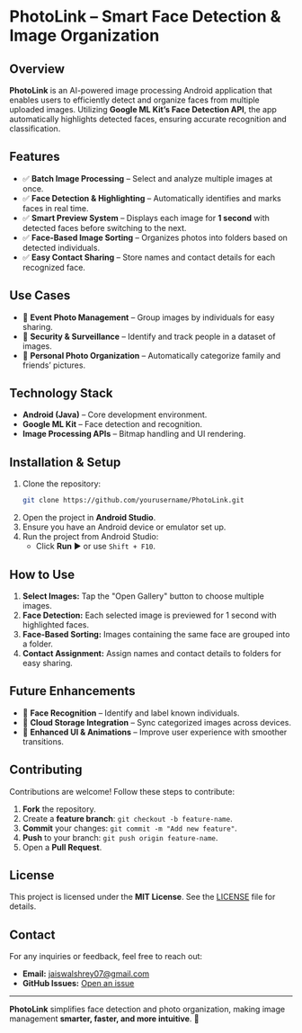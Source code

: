 # PhotoLink – Smart Face Detection & Image Organization

## Overview
**PhotoLink** is an AI-powered image processing Android application that enables users to efficiently detect and organize faces from multiple uploaded images. Utilizing **Google ML Kit’s Face Detection API**, the app automatically highlights detected faces, ensuring accurate recognition and classification.

## Features
- ✅ **Batch Image Processing** – Select and analyze multiple images at once.
- ✅ **Face Detection & Highlighting** – Automatically identifies and marks faces in real time.
- ✅ **Smart Preview System** – Displays each image for **1 second** with detected faces before switching to the next.
- ✅ **Face-Based Image Sorting** – Organizes photos into folders based on detected individuals.
- ✅ **Easy Contact Sharing** – Store names and contact details for each recognized face.

## Use Cases
- 📌 **Event Photo Management** – Group images by individuals for easy sharing.
- 📌 **Security & Surveillance** – Identify and track people in a dataset of images.
- 📌 **Personal Photo Organization** – Automatically categorize family and friends’ pictures.

## Technology Stack
- **Android (Java)** – Core development environment.
- **Google ML Kit** – Face detection and recognition.
- **Image Processing APIs** – Bitmap handling and UI rendering.

## Installation & Setup
1. Clone the repository:
   ```sh
   git clone https://github.com/yourusername/PhotoLink.git
   ```
2. Open the project in **Android Studio**.
3. Ensure you have an Android device or emulator set up.
4. Run the project from Android Studio:
   - Click **Run** ▶ or use `Shift + F10`.
   
## How to Use
1. **Select Images:** Tap the "Open Gallery" button to choose multiple images.
2. **Face Detection:** Each selected image is previewed for 1 second with highlighted faces.
3. **Face-Based Sorting:** Images containing the same face are grouped into a folder.
4. **Contact Assignment:** Assign names and contact details to folders for easy sharing.

## Future Enhancements
- 🔹 **Face Recognition** – Identify and label known individuals.
- 🔹 **Cloud Storage Integration** – Sync categorized images across devices.
- 🔹 **Enhanced UI & Animations** – Improve user experience with smoother transitions.

## Contributing
Contributions are welcome! Follow these steps to contribute:
1. **Fork** the repository.
2. Create a **feature branch**: `git checkout -b feature-name`.
3. **Commit** your changes: `git commit -m "Add new feature"`.
4. **Push** to your branch: `git push origin feature-name`.
5. Open a **Pull Request**.

## License
This project is licensed under the **MIT License**. See the [LICENSE](LICENSE) file for details.

## Contact
For any inquiries or feedback, feel free to reach out:
- **Email:** jaiswalshrey07@gmail.com
- **GitHub Issues:** [Open an issue](https://github.com/yourusername/PhotoLink/issues)

---
**PhotoLink** simplifies face detection and photo organization, making image management **smarter, faster, and more intuitive**. 🚀

